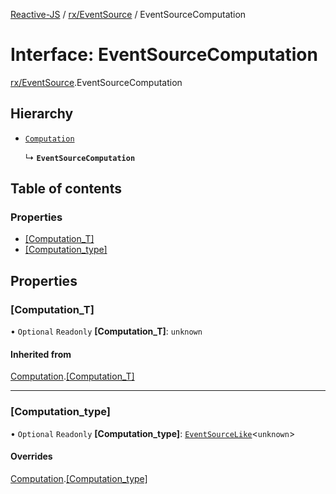 [Reactive-JS](../README.md) / [rx/EventSource](../modules/rx_EventSource.md) / EventSourceComputation

# Interface: EventSourceComputation

[rx/EventSource](../modules/rx_EventSource.md).EventSourceComputation

## Hierarchy

- [`Computation`](computation.Computation.md)

  ↳ **`EventSourceComputation`**

## Table of contents

### Properties

- [[Computation\_T]](rx_EventSource.EventSourceComputation.md#[computation_t])
- [[Computation\_type]](rx_EventSource.EventSourceComputation.md#[computation_type])

## Properties

### [Computation\_T]

• `Optional` `Readonly` **[Computation\_T]**: `unknown`

#### Inherited from

[Computation](computation.Computation.md).[[Computation_T]](computation.Computation.md#[computation_t])

___

### [Computation\_type]

• `Optional` `Readonly` **[Computation\_type]**: [`EventSourceLike`](rx.EventSourceLike.md)<`unknown`\>

#### Overrides

[Computation](computation.Computation.md).[[Computation_type]](computation.Computation.md#[computation_type])
